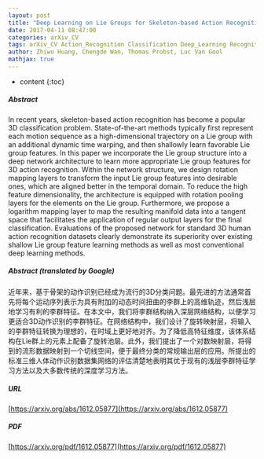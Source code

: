 ```yaml
---
layout: post
title: "Deep Learning on Lie Groups for Skeleton-based Action Recognition"
date: 2017-04-11 08:47:00
categories: arXiv_CV
tags: arXiv_CV Action_Recognition Classification Deep_Learning Recognition
author: Zhiwu Huang, Chengde Wan, Thomas Probst, Luc Van Gool
mathjax: true
---
```


* content
{:toc}

##### Abstract
In recent years, skeleton-based action recognition has become a popular 3D classification problem. State-of-the-art methods typically first represent each motion sequence as a high-dimensional trajectory on a Lie group with an additional dynamic time warping, and then shallowly learn favorable Lie group features. In this paper we incorporate the Lie group structure into a deep network architecture to learn more appropriate Lie group features for 3D action recognition. Within the network structure, we design rotation mapping layers to transform the input Lie group features into desirable ones, which are aligned better in the temporal domain. To reduce the high feature dimensionality, the architecture is equipped with rotation pooling layers for the elements on the Lie group. Furthermore, we propose a logarithm mapping layer to map the resulting manifold data into a tangent space that facilitates the application of regular output layers for the final classification. Evaluations of the proposed network for standard 3D human action recognition datasets clearly demonstrate its superiority over existing shallow Lie group feature learning methods as well as most conventional deep learning methods.

##### Abstract (translated by Google)
近年来，基于骨架的动作识别已经成为流行的3D分类问题。最先进的方法通常首先将每个运动序列表示为具有附加的动态时间扭曲的李群上的高维轨迹，然后浅层地学习有利的李群特征。在本文中，我们将李群结构纳入深层网络结构，以便学习更适合3D动作识别的李群特征。在网络结构中，我们设计了旋转映射层，将输入的李群特征转换为理想的，在时域上更好地对齐。为了降低高特征维度，该体系结构在Lie群上的元素上配备了旋转池层。此外，我们提出了一个对数映射层，将得到的流形数据映射到一个切线空间，便于最终分类的常规输出层的应用。所提出的标准三维人体动作识别数据集网络的评估清楚地表明其优于现有的浅层李群特征学习方法以及大多数传统的深度学习方法。

##### URL
[https://arxiv.org/abs/1612.05877](https://arxiv.org/abs/1612.05877)

##### PDF
[https://arxiv.org/pdf/1612.05877](https://arxiv.org/pdf/1612.05877)

